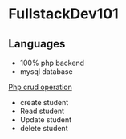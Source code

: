 # FullstackDev101
<h2>Languages</h2>
<ul>
<li>100% php backend</li>
<li>mysql database</li>
</ul>
<p><u>Php crud operation</u></p>
<ul>
<li>create student</li>
<li>Read student</li>
<li>Update student</li>
<li>delete student</li>

</ul>